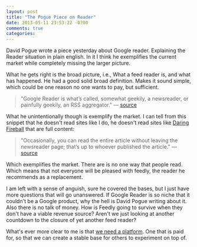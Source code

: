 ```yaml
---
layout: post
title: "The Pogue Piece on Reader"
date: 2013-05-11 23:53:22 -0700
comments: true
categories: 
---
```


David Pogue wrote a piece yesterday about Google reader. Explaining the Reader situation in plain english.  In it I think he exemplifies the current market while completely missing the larger picture.

What he gets right is the broad picture, i.e., What a  feed reader is, and what has happened. He had a good solid broad definition. Makes it sound simple, which could be one reason no one wants to pay, but sufficient.

> "Google Reader is what’s called, somewhat geekily, a newsreader, or painfully geekily, an RSS aggregator." — [source](http://www.nytimes.com/2013/05/09/technology/personaltech/three-ways-feedly-outdoes-the-vanishing-google-reader.html)

What he unintentionally though is exemplify the market. I can tell from this snippet that he doesn't read sites like I do, he doesn't read sites like [Daring Fireball](http://daringfireball.net/) that are full content:

> "Occasionally, you can read the entire article without leaving the newsreader page; that’s up to whoever published the article." — [source](http://www.nytimes.com/2013/05/09/technology/personaltech/three-ways-feedly-outdoes-the-vanishing-google-reader.html)


Which exemplifies the market. There are is no one way that people read. Which means that not everyone will be pleased with feedly, the reader he recommends as a replacement.

I am left with a sense of anguish, sure he covered the bases, but I just have more questions that will go unanswered. If Google Reader is so niche that it couldn't be a Google product, why the hell is David Pogue writing about it.  Also there is no talk of money. How is Feedly going to survive when they don't have a viable revenue source? Aren't we just looking at another countdown to the closure of yet another feed reader?

What's ever more clear to me is that [we need a platform](http://www.rumproarious.com/2013/05/09/we-are-in-the-rss-cambrian-explosion/). One that is paid for, so that we can create a stable base for others to experiment on top of.
